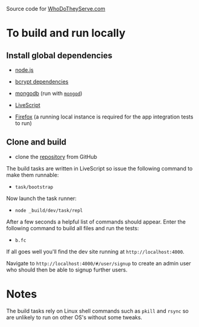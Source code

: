 Source code for [WhoDoTheyServe.com][wdts]

# To build and run locally

## Install global dependencies

* [node.js][nodejs]

* [bcrypt dependencies][bcrypt-deps]

* [mongodb][mongodb] (run with [`mongod`][mongod])

* [LiveScript][LiveScript]

* [Firefox][Firefox] (a running local instance is required for the app integration tests to run)

## Clone and build

* clone the [repository][wdts-repo] from GitHub

The build tasks are written in LiveScript so issue the following command to make them runnable:

* `task/bootstrap`

Now launch the task runner:

* `node _build/dev/task/repl`

After a few seconds a helpful list of commands should appear. Enter the following command to build all files and run the tests:

* `b.fc`

If all goes well you'll find the dev site running at `http://localhost:4000`.

Navigate to `http://localhost:4000/#/user/signup` to create an admin user who should then be able to signup further users.

# Notes

The build tasks rely on Linux shell commands such as `pkill` and `rsync` so are unlikely to run on other OS's without some tweaks.

[bcrypt-deps]: https://github.com/ncb000gt/node.bcrypt.js#dependencies
[Firefox]: https://www.mozilla.org/en-US/firefox/new/
[LiveScript]: http://livescript.net/#installation
[marionette-js]: https://github.com/mozilla-b2g/marionette-js-client
[mongod]: http://docs.mongodb.org/manual/reference/program/mongod/
[mongodb]: http://docs.mongodb.org/manual/installation/
[nodejs]: http://nodejs.org/download/
[wdts]: http://www.whodotheyserve.com
[wdts-repo]: https://github.com/dizzib/WhoDoTheyServe.com
